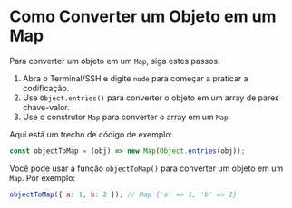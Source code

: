 # Como Converter um Objeto em um Map

Para converter um objeto em um `Map`, siga estes passos:

1.  Abra o Terminal/SSH e digite `node` para começar a praticar a codificação.
2.  Use `Object.entries()` para converter o objeto em um array de pares chave-valor.
3.  Use o construtor `Map` para converter o array em um `Map`.

Aqui está um trecho de código de exemplo:

```js
const objectToMap = (obj) => new Map(Object.entries(obj));
```

Você pode usar a função `objectToMap()` para converter um objeto em um `Map`. Por exemplo:

```js
objectToMap({ a: 1, b: 2 }); // Map {'a' => 1, 'b' => 2}
```
